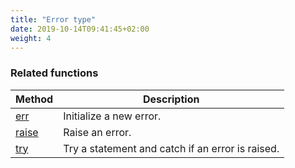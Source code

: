 ```yaml
---
title: "Error type"
date: 2019-10-14T09:41:45+02:00
weight: 4
---
```


### Related functions
Method | Description
------ | -----------
[err](../../collection-api/err) | Initialize a new error.
[raise](../../collection-api/raise) | Raise an error.
[try](../../collection-api/try) | Try a statement and catch if an error is raised.
